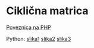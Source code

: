 # Ciklična matrica

[Poveznica na PHP](https://polaznik41.edunova.hr/matrica/)

Python:
[slika1](slika1.jpg)
[slika2](slika2.jpg)
[slika3](slika3.jpg)
